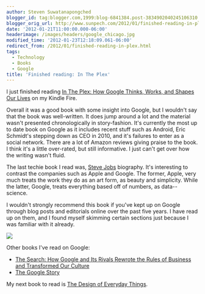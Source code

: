 ```yaml
---
author: Steven Suwatanapongched
blogger_id: tag:blogger.com,1999:blog-6841384.post-3834902040245106310
blogger_orig_url: http://www.sunpech.com/2012/01/finished-reading-in-plex.html
date: '2012-01-21T11:00:00.000-06:00'
headerimage: /images/headers/google_chicago.jpg
modified_time: '2012-01-23T12:18:09.061-06:00'
redirect_from: /2012/01/finished-reading-in-plex.html
tags:
  - Technology
  - Books
  - Google
title: 'Finished reading: In The Plex'
---
```



I just finished reading <a href="http://www.amazon.com/gp/product/B0054U53WG/ref=as_li_ss_tl?ie=UTF8&amp;tag=sunpech-20&amp;linkCode=as2&amp;camp=1789&amp;creative=390957&amp;creativeASIN=B0054U53WG">In The Plex: How Google Thinks, Works, and Shapes Our Lives</a> on my Kindle Fire.

Overall it was a good book with some insight into Google, but I wouldn't say that the book was well-written. It does jump around a lot and the material wasn't presented chronologically in story-fashion. It's currently the most up to date book on Google as it includes recent stuff such as Android, Eric Schmidt's stepping down as CEO in 2010, and it's failures to enter as a social network. There are a lot of Amazon reviews giving praise to the book. I think it's a little over-rated, but still informative. I just can't get over how the writing wasn't fluid.

The last techie book I read was, <a href="http://www.amazon.com/gp/product/1451648537/ref=as_li_ss_tl?ie=UTF8&amp;tag=sunpech-20&amp;linkCode=as2&amp;camp=1789&amp;creative=390957&amp;creativeASIN=1451648537">Steve Jobs</a> biography. It's interesting to contrast the companies such as Apple and Google. The former, Apple, very much treats the work they do as an art form, as beauty and simplicity. While the latter, Google, treats everything based off of numbers, as data-- science.

I wouldn't strongly recommend this book if you've kept up on Google through blog posts and editorials online over the past five years. I have read up on them, and I found myself skimming certain sections just because I was familiar with it already.

<a href="http://www.amazon.com/gp/product/B0054U53WG/ref=as_li_ss_il?ie=UTF8&amp;tag=sunpech-20&amp;linkCode=as2&amp;camp=1789&amp;creative=390957&amp;creativeASIN=B0054U53WG"><img   border="0" src="http://ws.assoc-amazon.com/widgets/q?_encoding=UTF8&amp;Format=_SL160_&amp;ASIN=B0054U53WG&amp;MarketPlace=US&amp;ID=AsinImage&amp;WS=1&amp;tag=sunpech-20&amp;ServiceVersion=20070822" /></a>

Other books I've read on Google:

<ul>
  <li><a href="http://www.amazon.com/gp/product/1591841410/ref=as_li_ss_tl?ie=UTF8&amp;tag=sunpech-20&amp;linkCode=as2&amp;camp=1789&amp;creative=390957&amp;creativeASIN=1591841410">The Search: How Google and Its Rivals Rewrote the Rules of Business and Transformed Our Culture</a></li>
  <li><a href="http://www.amazon.com/gp/product/B0028N72A8/ref=as_li_ss_tl?ie=UTF8&amp;tag=sunpech-20&amp;linkCode=as2&amp;camp=1789&amp;creative=390957&amp;creativeASIN=B0028N72A8">The Google Story</a></li>
</ul>

My next book to read is <a href="http://www.amazon.com/gp/product/0465067107/ref=as_li_ss_tl?ie=UTF8&amp;tag=sunpech-20&amp;linkCode=as2&amp;camp=1789&amp;creative=390957&amp;creativeASIN=0465067107">The Design of Everyday Things</a>.